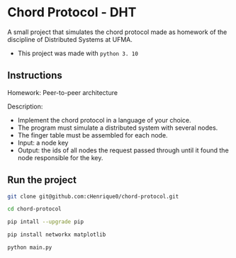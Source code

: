 # Chord Protocol - DHT

A small project that simulates the chord protocol made as homework of the discipline of Distributed Systems at UFMA.

* This project was made with `python 3.
10`

## Instructions

Homework: Peer-to-peer architecture

Description:
- Implement the chord protocol in a language of your choice.
- The program must simulate a distributed system with several nodes.
- The finger table must be assembled for each node.
- Input: a node key
- Output: the ids of all nodes the request passed through until it found the node responsible for the key.


## Run the project

```sh
git clone git@github.com:cHenrique0/chord-protocol.git

cd chord-protocol

pip intall --upgrade pip

pip install networkx matplotlib

python main.py
```